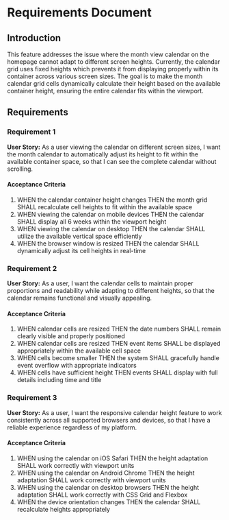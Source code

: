 # Requirements Document

## Introduction

This feature addresses the issue where the month view calendar on the homepage cannot adapt to different screen heights. Currently, the calendar grid uses fixed heights which prevents it from displaying properly within its container across various screen sizes. The goal is to make the month calendar grid cells dynamically calculate their height based on the available container height, ensuring the entire calendar fits within the viewport.

## Requirements

### Requirement 1

**User Story:** As a user viewing the calendar on different screen sizes, I want the month calendar to automatically adjust its height to fit within the available container space, so that I can see the complete calendar without scrolling.

#### Acceptance Criteria

1. WHEN the calendar container height changes THEN the month grid SHALL recalculate cell heights to fit within the available space
2. WHEN viewing the calendar on mobile devices THEN the calendar SHALL display all 6 weeks within the viewport height
3. WHEN viewing the calendar on desktop THEN the calendar SHALL utilize the available vertical space efficiently
4. WHEN the browser window is resized THEN the calendar SHALL dynamically adjust its cell heights in real-time

### Requirement 2

**User Story:** As a user, I want the calendar cells to maintain proper proportions and readability while adapting to different heights, so that the calendar remains functional and visually appealing.

#### Acceptance Criteria

1. WHEN calendar cells are resized THEN the date numbers SHALL remain clearly visible and properly positioned
2. WHEN calendar cells are resized THEN event items SHALL be displayed appropriately within the available cell space
3. WHEN cells become smaller THEN the system SHALL gracefully handle event overflow with appropriate indicators
4. WHEN cells have sufficient height THEN events SHALL display with full details including time and title

### Requirement 3

**User Story:** As a user, I want the responsive calendar height feature to work consistently across all supported browsers and devices, so that I have a reliable experience regardless of my platform.

#### Acceptance Criteria

1. WHEN using the calendar on iOS Safari THEN the height adaptation SHALL work correctly with viewport units
2. WHEN using the calendar on Android Chrome THEN the height adaptation SHALL work correctly with viewport units
3. WHEN using the calendar on desktop browsers THEN the height adaptation SHALL work correctly with CSS Grid and Flexbox
4. WHEN the device orientation changes THEN the calendar SHALL recalculate heights appropriately